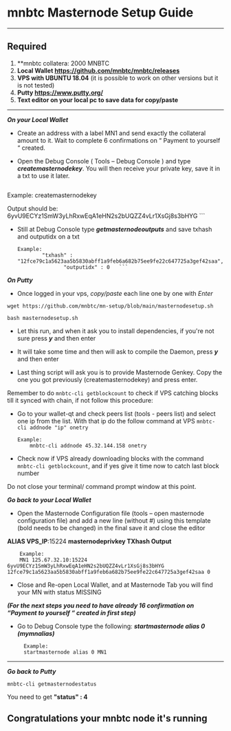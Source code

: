 
# mnbtc Masternode Setup Guide
***
## Required
1) **mnbtc collatera: 2000 MNBTC
2) **Local Wallet https://github.com/mnbtc/mnbtc/releases**
3) **VPS with UBUNTU 18.04** (it is possible to work on other versions but it is not tested)
4) **Putty https://www.putty.org/**
5) **Text editor on your local pc to save data for copy/paste**
***

***On your Local Wallet***
* Create an address with a label MN1 and send exactly the collateral amount to it. Wait to complete 6 confirmations on “ Payment to yourself “ created.

* Open the Debug Console ( Tools – Debug Console ) and type ***createmasternodekey***.
You will then receive your private key, save it in a txt to use it later.
  ```
 Example:
      createmasternodekey    
      
 Output should be: 
          6yvU9ECYz1SmW3yLhRxwEqA1eHN2s2bUQZZ4vLr1XsGj8s3bHYG   ```
	  
	  
* Still at Debug Console type ***getmasternodeoutputs*** and save txhash and outputidx on a txt
  ```
  Example:
          "txhash" : "12fce79c1a5623aa5b5830abff1a9feb6a682b75ee9fe22c647725a3gef42saa",
		         "outputidx" : 0   ```

***On Putty***

* Once logged in your vps, *copy/paste* each line one by one with *Enter*

```
wget https://github.com/mnbtc/mn-setup/blob/main/masternodesetup.sh
```

```
bash masternodesetup.sh
```

* Let this run, and when it ask you to install dependencies, if you're not sure press ***y*** and then enter

* It will take some time and then will ask to compile the Daemon, press ***y*** and then enter 

* Last thing script will ask you is to provide Masternode Genkey. Copy the one you got previously (createmasternodekey) and press enter.

Remember to do `mnbtc-cli getblockcount` to check if VPS catching blocks till it synced with chain, if not follow this procedure:

* Go to your wallet-qt and check peers list (tools - peers list) and select one ip from the list. With that ip do the follow command at VPS `mnbtc-cli addnode "ip" onetry`

      Example:
		  mnbtc-cli addnode 45.32.144.158 onetry
    
* Check now if VPS already downloading blocks with the command `mnbtc-cli getblockcount`, and if yes give it time now to catch last block number 

Do not close your terminal/ command prompt window at this point.

***Go back to your Local Wallet***

* Open the Masternode Configuration file (tools – open masternode configuration file) and add a new line (without #) using this template (bold needs to be changed) in the final save it and close the editor

**ALIAS VPS_IP**:15224 **masternodeprivkey TXhash Output**

		Example:
		MN1 125.67.32.10:15224 6yvU9ECYz1SmW3yLhRxwEqA1eHN2s2bUQZZ4vLr1XsGj8s3bHYG 12fce79c1a5623aa5b5830abff1a9feb6a682b75ee9fe22c647725a3gef42saa 0

* Close and Re-open Local Wallet, and at Masternode Tab you will find your MN with status MISSING

***(For the next steps you need to have already 16 confirmation on “Payment to yourself “ created in first step)***

* Go to Debug Console type the following: ***startmasternode alias 0 (mymnalias)***

		Example:
		startmasternode alias 0 MN1
***

***Go back to Putty***

```
mnbtc-cli getmasternodestatus
```

You need to get **"status" : 4** 

## Congratulations your mnbtc node it's running
